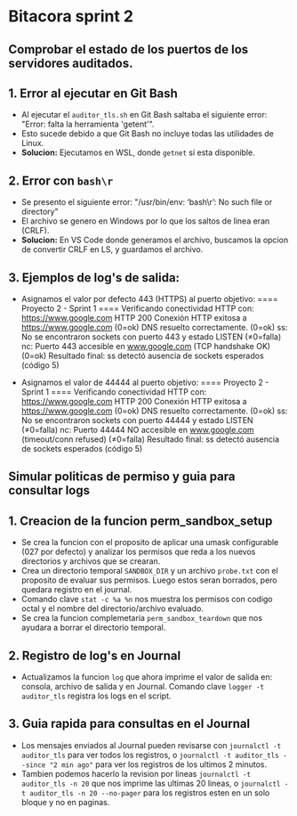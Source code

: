 # Bitacora sprint 2 
##  Comprobar el estado de los puertos de los servidores auditados.

## 1. Error al ejecutar en Git Bash
- Al ejecutar el `auditor_tls.sh` en Git Bash saltaba el siguiente error: "Error: falta la herramienta 'getent'".
- Esto sucede debido a que Git Bash no incluye todas las utilidades de Linux.
- **Solucion:** Ejecutamos en WSL, donde `getnet` si esta disponible.

## 2. Error con `bash\r` 
- Se presento el siguiente error: "/usr/bin/env: ‘bash\r’: No such file or directory"
- El archivo se genero en Windows por lo que los saltos de linea eran (CRLF).
- **Solucion:** En VS Code donde generamos el archivo, buscamos la opcion de convertir CRLF en LS, y guardamos el archivo.

## 3. Ejemplos de log's de salida:
- Asignamos el valor por defecto 443 (HTTPS) al puerto objetivo:
==== Proyecto 2 - Sprint 1 ====
Verificando conectividad HTTP con: https://www.google.com
HTTP 200
Conexión HTTP exitosa a https://www.google.com (0=ok)
DNS resuelto correctamente. (0=ok)
ss: No se encontraron sockets con puerto 443 y estado LISTEN (≠0=falla)
nc: Puerto 443 accesible en www.google.com (TCP handshake OK) (0=ok)
Resultado final: ss detectó ausencia de sockets esperados (código 5)

- Asignamos el valor de 44444 al puerto objetivo:
==== Proyecto 2 - Sprint 1 ====
Verificando conectividad HTTP con: https://www.google.com
HTTP 200
Conexión HTTP exitosa a https://www.google.com (0=ok)
DNS resuelto correctamente. (0=ok)
ss: No se encontraron sockets con puerto 44444 y estado LISTEN (≠0=falla)
nc: Puerto 44444 NO accesible en www.google.com (timeout/conn refused) (≠0=falla)
Resultado final: ss detectó ausencia de sockets esperados (código 5)



## Simular politicas de permiso y guia para consultar logs

## 1. Creacion de la funcion perm_sandbox_setup
- Se crea la funcion con el proposito de aplicar una umask configurable (027 por defecto) y analizar los permisos que reda a los nuevos directorios y archivos que se crearan.
- Crea un directorio temporal `SANDBOX_DIR` y un archivo `probe.txt` con el proposito de evaluar sus permisos. Luego estos seran borrados, pero quedara registro en el journal.
- Comando clave `stat -c %a %n` nos muestra los permisos con codigo octal y el nombre del directorio/archivo evaluado.
- Se crea la funcion complemetaria `perm_sandbox_teardown` que nos ayudara a borrar el directorio temporal.

## 2. Registro de log's en Journal
- Actualizamos la funcion `log` que ahora imprime el valor de salida en: consola, archivo de salida y en Journal. Comando clave `logger -t auditor_tls` registra los logs en el script.

## 3. Guia rapida para consultas en el Journal
- Los mensajes enviados al Journal pueden revisarse con `journalctl -t auditor_tls` para ver todos los registros, o `journalctl -t auditor_tls --since "2 min ago"` para ver los registros de los ultimos 2 minutos. 
- Tambien podemos hacerlo la revision por lineas `journalctl -t auditor_tls -n 20` que nos imprime las ultimas 20 lineas, o `journalctl -t auditor_tls -n 20 --no-pager` para los registros esten en un solo bloque y no en paginas.


